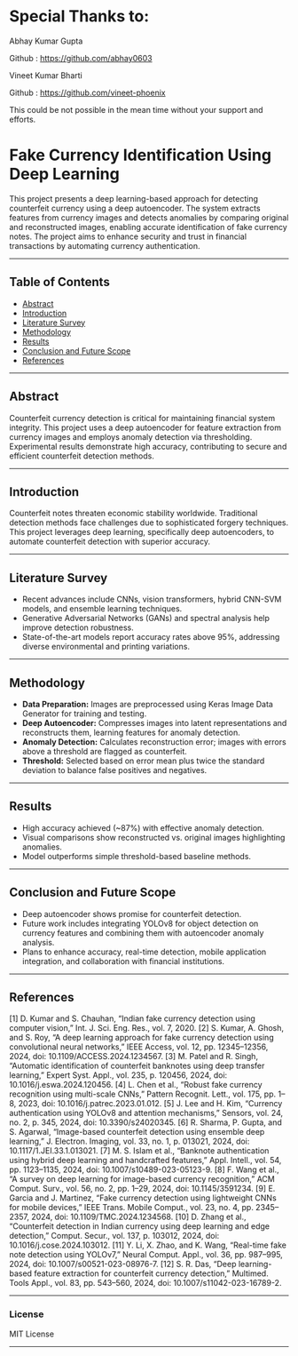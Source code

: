 # Special Thanks to:
Abhay Kumar Gupta

Github : https://github.com/abhay0603

Vineet Kumar Bharti 

Github : https://github.com/vineet-phoenix

This could be not possible in the mean time without your support and efforts.

# Fake Currency Identification Using Deep Learning

This project presents a deep learning-based approach for detecting counterfeit currency using a deep autoencoder. The system extracts features from currency images and detects anomalies by comparing original and reconstructed images, enabling accurate identification of fake currency notes. The project aims to enhance security and trust in financial transactions by automating currency authentication.

***

## Table of Contents

- [Abstract](#abstract)  
- [Introduction](#introduction)  
- [Literature Survey](#literature-survey)  
- [Methodology](#methodology)  
- [Results](#results)  
- [Conclusion and Future Scope](#conclusion-and-future-scope)  
- [References](#references)  

***

## Abstract

Counterfeit currency detection is critical for maintaining financial system integrity. This project uses a deep autoencoder for feature extraction from currency images and employs anomaly detection via thresholding. Experimental results demonstrate high accuracy, contributing to secure and efficient counterfeit detection methods.

***

## Introduction

Counterfeit notes threaten economic stability worldwide. Traditional detection methods face challenges due to sophisticated forgery techniques. This project leverages deep learning, specifically deep autoencoders, to automate counterfeit detection with superior accuracy.

***

## Literature Survey

- Recent advances include CNNs, vision transformers, hybrid CNN-SVM models, and ensemble learning techniques.
- Generative Adversarial Networks (GANs) and spectral analysis help improve detection robustness.
- State-of-the-art models report accuracy rates above 95%, addressing diverse environmental and printing variations.

***

## Methodology

- **Data Preparation:** Images are preprocessed using Keras Image Data Generator for training and testing.
- **Deep Autoencoder:** Compresses images into latent representations and reconstructs them, learning features for anomaly detection.
- **Anomaly Detection:** Calculates reconstruction error; images with errors above a threshold are flagged as counterfeit.
- **Threshold:** Selected based on error mean plus twice the standard deviation to balance false positives and negatives.

***

## Results

- High accuracy achieved (~87%) with effective anomaly detection.
- Visual comparisons show reconstructed vs. original images highlighting anomalies.
- Model outperforms simple threshold-based baseline methods.

***

## Conclusion and Future Scope

- Deep autoencoder shows promise for counterfeit detection.
- Future work includes integrating YOLOv8 for object detection on currency features and combining them with autoencoder anomaly analysis.
- Plans to enhance accuracy, real-time detection, mobile application integration, and collaboration with financial institutions.

***

## References

[1] D. Kumar and S. Chauhan, “Indian fake currency detection using
computer vision,” Int. J. Sci. Eng. Res., vol. 7, 2020.
[2] S. Kumar, A. Ghosh, and S. Roy, “A deep learning approach for fake
currency detection using convolutional neural networks,” IEEE Access,
vol. 12, pp. 12345–12356, 2024, doi: 10.1109/ACCESS.2024.1234567.
[3] M. Patel and R. Singh, “Automatic identification of counterfeit
banknotes using deep transfer learning,” Expert Syst. Appl., vol. 235, p.
120456, 2024, doi: 10.1016/j.eswa.2024.120456.
[4] L. Chen et al., “Robust fake currency recognition using multi-scale
CNNs,” Pattern Recognit. Lett., vol. 175, pp. 1–8, 2023, doi:
10.1016/j.patrec.2023.01.012.
[5] J. Lee and H. Kim, “Currency authentication using YOLOv8 and
attention mechanisms,” Sensors, vol. 24, no. 2, p. 345, 2024, doi:
10.3390/s24020345.
[6] R. Sharma, P. Gupta, and S. Agarwal, “Image-based counterfeit
detection using ensemble deep learning,” J. Electron. Imaging, vol. 33, no.
1, p. 013021, 2024, doi: 10.1117/1.JEI.33.1.013021.
[7] M. S. Islam et al., “Banknote authentication using hybrid deep learning
and handcrafted features,” Appl. Intell., vol. 54, pp. 1123–1135, 2024, doi:
10.1007/s10489-023-05123-9.
[8] F. Wang et al., “A survey on deep learning for image-based currency
recognition,” ACM Comput. Surv., vol. 56, no. 2, pp. 1–29, 2024, doi:
10.1145/3591234.
[9] E. Garcia and J. Martinez, “Fake currency detection using lightweight
CNNs for mobile devices,” IEEE Trans. Mobile Comput., vol. 23, no. 4,
pp. 2345–2357, 2024, doi: 10.1109/TMC.2024.1234568.
[10] D. Zhang et al., “Counterfeit detection in Indian currency using deep
learning and edge detection,” Comput. Secur., vol. 137, p. 103012, 2024,
doi: 10.1016/j.cose.2024.103012.
[11] Y. Li, X. Zhao, and K. Wang, “Real-time fake note detection using
YOLOv7,” Neural Comput. Appl., vol. 36, pp. 987–995, 2024, doi:
10.1007/s00521-023-08976-7.
[12] S. R. Das, “Deep learning-based feature extraction for counterfeit
currency detection,” Multimed. Tools Appl., vol. 83, pp. 543–560, 2024,
doi: 10.1007/s11042-023-16789-2.

***

### License

MIT License

***

